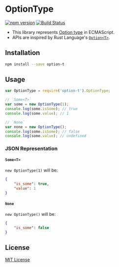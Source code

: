 # OptionType

[![npm version](https://badge.fury.io/js/option-t.svg)](http://badge.fury.io/js/option-t)
[![Build Status](https://secure.travis-ci.org/saneyuki/option-t.js.svg?branch=master)](http://travis-ci.org/saneyuki/option-t.js)

* This library represents [Option type](http://en.wikipedia.org/wiki/Option_type) in ECMAScript.
* APIs are inspired by Rust Language's [`Option<T>`](https://doc.rust-lang.org/std/option/).


## Installation

```sh
npm install --save option-t
```


## Usage

```javascript
var OptionType = require('option-t').OptionType;

// `Some<T>`
var some = new OptionType(1);
console.log(some.isSome); // true
console.log(some.value); // 1

// `None`
var none = new OptionType();
console.log(some.isSome); // false
console.log(some.value); // undefined
```

### JSON Representation

#### `Some<T>`

`new OptionType(1)` will be:

```json
{
    "is_some": true,
    "value": 1
}
```

#### `None`

`new OptionType()` will be:

```json
{
    "is_some": false
}
```


## License

[MIT License](./LICENSE.MIT)
